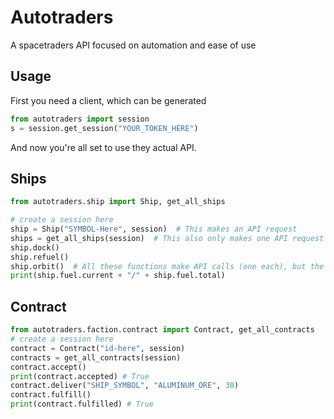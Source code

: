 # Autotraders
A spacetraders API focused on automation and ease of use
## Usage
First you need a client, which can be generated 
```python
from autotraders import session
s = session.get_session("YOUR_TOKEN_HERE")
```
And now you're all set to use they actual API.

## Ships

```python
from autotraders.ship import Ship, get_all_ships

# create a session here
ship = Ship("SYMBOL-Here", session)  # This makes an API request
ships = get_all_ships(session)  # This also only makes one API request
ship.dock()
ship.refuel()
ship.orbit()  # All these functions make API calls (one each), but the line below doesn't
print(ship.fuel.current + "/" + ship.fuel.total)
```
## Contract
```python
from autotraders.faction.contract import Contract, get_all_contracts
# create a session here
contract = Contract("id-here", session)
contracts = get_all_contracts(session)
contract.accept()
print(contract.accepted) # True
contract.deliver("SHIP_SYMBOL", "ALUMINUM_ORE", 30)
contract.fulfill()
print(contract.fulfilled) # True
```
